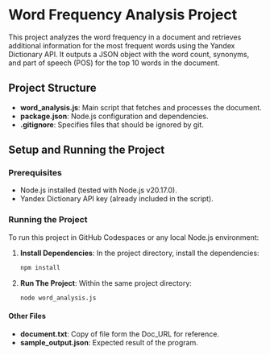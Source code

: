 # Word Frequency Analysis Project

This project analyzes the word frequency in a document and retrieves additional information for the most frequent words using the Yandex Dictionary API. It outputs a JSON object with the word count, synonyms, and part of speech (POS) for the top 10 words in the document.

## Project Structure

- **word_analysis.js**: Main script that fetches and processes the document.
- **package.json**: Node.js configuration and dependencies.
- **.gitignore**: Specifies files that should be ignored by git.

## Setup and Running the Project

### Prerequisites

- Node.js installed (tested with Node.js v20.17.0).
- Yandex Dictionary API key (already included in the script).

### Running the Project

To run this project in GitHub Codespaces or any local Node.js environment:

1. **Install Dependencies**:
   In the project directory, install the dependencies:
   ```bash
   npm install

2. **Run The Project**:
    Within the same project directory:
    ```bash
    node word_analysis.js

#### Other Files

- **document.txt**: Copy of file form the Doc_URL for reference.
- **sample_output.json**: Expected result of the program.